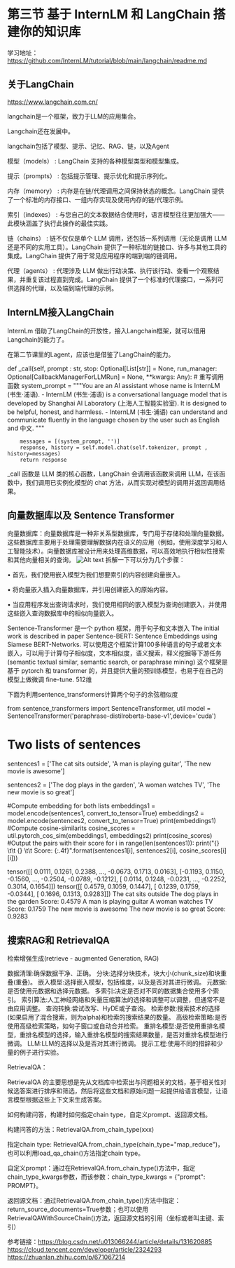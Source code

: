 # 第三节 基于 InternLM 和 LangChain 搭建你的知识库

学习地址：https://github.com/InternLM/tutorial/blob/main/langchain/readme.md

## 关于LangChain

https://www.langchain.com.cn/

langchain是一个框架，致力于LLM的应用集合。

Langchain还在发展中。

langchain包括了模型、提示、记忆、RAG、链，以及Agent

模型（models） : LangChain 支持的各种模型类型和模型集成。

提示（prompts） : 包括提示管理、提示优化和提示序列化。

内存（memory） : 内存是在链/代理调用之间保持状态的概念。LangChain 提供了一个标准的内存接口、一组内存实现及使用内存的链/代理示例。

索引（indexes） : 与您自己的文本数据结合使用时，语言模型往往更加强大——此模块涵盖了执行此操作的最佳实践。

链（chains） : 链不仅仅是单个 LLM 调用，还包括一系列调用（无论是调用 LLM 还是不同的实用工具）。LangChain 提供了一种标准的链接口、许多与其他工具的集成。LangChain 提供了用于常见应用程序的端到端的链调用。

代理（agents） : 代理涉及 LLM 做出行动决策、执行该行动、查看一个观察结果，并重复该过程直到完成。LangChain 提供了一个标准的代理接口，一系列可供选择的代理，以及端到端代理的示例。

## InternLM接入LangChain

InternLm 借助了LangChain的开放性，接入Langchain框架，就可以借用Langchain的能力了。

在第二节课里的Lagent，应该也是借鉴了LangChain的能力。

 def _call(self, prompt : str, stop: Optional[List[str]] = None,
                run_manager: Optional[CallbackManagerForLLMRun] = None,
                **kwargs: Any):
        # 重写调用函数
        system_prompt = """You are an AI assistant whose name is InternLM (书生·浦语).
        - InternLM (书生·浦语) is a conversational language model that is developed by Shanghai AI Laboratory (上海人工智能实验室). It is designed to be helpful, honest, and harmless.
        - InternLM (书生·浦语) can understand and communicate fluently in the language chosen by the user such as English and 中文.
        """
        
        messages = [(system_prompt, '')]
        response, history = self.model.chat(self.tokenizer, prompt , history=messages)
        return response

_call 函数是 LLM 类的核心函数，LangChain 会调用该函数来调用 LLM，在该函数中，我们调用已实例化模型的 chat 方法，从而实现对模型的调用并返回调用结果。


## 向量数据库以及 Sentence Transformer
向量数据库：向量数据库是一种非关系型数据库，专门用于存储和处理向量数据。这些数据库主要用于处理需要理解数据内在语义的应用（例如，使用深度学习和人工智能技术）。向量数据库被设计用来处理高维数据，可以高效地执行相似性搜索和其他向量相关的查询。
![Alt text](image-3.png)
拆解一下可以分为几个步骤：

• 首先，我们使用嵌入模型为我们想要索引的内容创建向量嵌入。

• 将向量嵌入插入向量数据库，并引用创建嵌入的原始内容。

• 当应用程序发出查询请求时，我们使用相同的嵌入模型为查询创建嵌入，并使用这些嵌入查询数据库中的相似向量嵌入。

Sentence-Transformer 是一个 python 框架，用于句子和文本嵌入
The initial work is described in paper Sentence-BERT: Sentence Embeddings using Siamese BERT-Networks.
可以使用这个框架计算100多种语言的句子或者文本嵌入，可以用于计算句子相似度，文本相似度，语义搜索，释义挖掘等下游任务(semantic textual similar, semantic search, or paraphrase mining)
这个框架是基于 pytorch 和 transformer 的，并且提供大量的预训练模型，也易于在自己的模型上做微调 fine-tune.  512维

下面为利用sentence_transformers计算两个句子的余弦相似度

from sentence_transformers import SentenceTransformer, util
model = SentenceTransformer('paraphrase-distilroberta-base-v1',device='cuda')

# Two lists of sentences
sentences1 = ['The cat sits outside',
             'A man is playing guitar',
             'The new movie is awesome']

sentences2 = ['The dog plays in the garden',
              'A woman watches TV',
              'The new movie is so great']

#Compute embedding for both lists
embeddings1 = model.encode(sentences1, convert_to_tensor=True)
embeddings2 = model.encode(sentences2, convert_to_tensor=True)
print(embeddings1)
#Compute cosine-similarits
cosine_scores = util.pytorch_cos_sim(embeddings1, embeddings2)
print(cosine_scores)
#Output the pairs with their score
for i in range(len(sentences1)):
    print("{} \t\t {} \t\t Score: {:.4f}".format(sentences1[i], sentences2[i], cosine_scores[i][i]))
>>
tensor([[ 0.0111,  0.1261,  0.2388,  ..., -0.0673,  0.1713,  0.0163],
        [-0.1193,  0.1150, -0.1560,  ..., -0.2504, -0.0789, -0.1212],
        [ 0.0114,  0.1248, -0.0231,  ..., -0.2252,  0.3014,  0.1654]])
tensor([[ 0.4579,  0.1059,  0.1447],
        [ 0.1239,  0.1759, -0.0344],
        [ 0.1696,  0.1313,  0.9283]])
The cat sits outside         The dog plays in the garden         Score: 0.4579
A man is playing guitar          A woman watches TV          Score: 0.1759
The new movie is awesome         The new movie is so great       Score: 0.9283
>>



## 搜索RAG和 RetrievalQA

检索增强生成(retrieve - augmented Generation, RAG)

数据清理:确保数据干净、正确。
分块:选择分块技术，块大小(chunk_size)和块重叠(重叠)。
嵌入模型:选择嵌入模型，包括维度，以及是否对其进行微调。
元数据:是否使用元数据和选择元数据。
多索引:决定是否对不同的数据集合使用多个索引。
索引算法:人工神经网络和矢量压缩算法的选择和调整可以调整，但通常不是由应用调整。
查询转换:尝试改写、HyDE或子查询。
检索参数:搜索技术的选择(如果启用了混合搜索，则为alpha)和检索的搜索结果的数量。
高级检索策略:是否使用高级检索策略，如句子窗口或自动合并检索。
重排名模型:是否使用重排名模型，重排名模型的选择，输入重排名模型的搜索结果数量，是否对重排名模型进行微调。
LLM:LLM的选择以及是否对其进行微调。
提示工程:使用不同的措辞和少量的例子进行实验。

RetrievalQA：

RetrievalQA 的主要思想是先从文档库中检索出与问题相关的文档，基于相关性对候选答案进行排序和筛选，然后将这些文档和原始问题一起提供给语言模型，让语言模型根据这些上下文来生成答案。

如何构建问答，构建时如何指定chain type，自定义prompt、返回源文档。

构建问答的方法：RetrievalQA.from_chain_type(xxx)

指定chain type: RetrievalQA.from_chain_type(chain_type="map_reduce")，也可以利用load_qa_chain()方法指定chain type。

自定义prompt：通过在RetrievalQA.from_chain_type()方法中，指定chain_type_kwargs参数，而该参数：chain_type_kwargs = {"prompt": PROMPT}。

返回源文档：通过RetrievalQA.from_chain_type()方法中指定：return_source_documents=True参数；也可以使用RetrievalQAWithSourceChain()方法，返回源文档的引用（坐标或者叫主键、索引）


参考链接：https://blog.csdn.net/u013066244/article/details/131620885
https://cloud.tencent.com/developer/article/2324293
https://zhuanlan.zhihu.com/p/671067214
